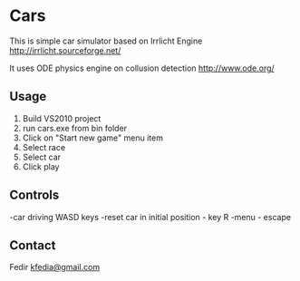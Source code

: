 Cars
=====

This is simple car simulator based on Irrlicht Engine
http://irrlicht.sourceforge.net/

It uses ODE physics engine on collusion detection
http://www.ode.org/


Usage
-----

1) Build VS2010 project
2) run cars.exe from bin folder
3) Click on "Start new game" menu item
4) Select race
5) Select car
6) Click play

Controls
--------

-car driving WASD keys
-reset car in initial position - key R
-menu - escape


Contact
-------

Fedir kfedia@gmail.com
